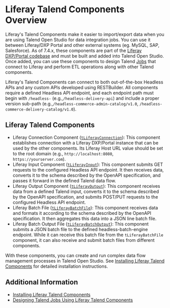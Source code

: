 # Liferay Talend Components Overview

Liferay's Talend Components make it easier to import/export data when you are using Talend Open Studio for data integration jobs. You can use it between Liferay/DXP Portal and other external systems (eg. MySQL, SAP, Salesforce). As of 7.4.x, these components are part of the [Liferay DXP/Portal codebase](https://github.com/liferay/liferay-portal/tree/master/modules/etl/talend/talend-definition/src/main/java/com/liferay/talend) and must be built and added into Talend Open Studio. Once added, you can use these components to design Talend [Jobs](https://help.talend.com/r/lqV2ftgSbYSEBU9Bwsd61w/eAVXNKXfys1ji9dujoRfrg) that connect to Liferay and perform ETL operations along with other Talend components.

Liferay's Talend Components can connect to both out-of-the-box Headless APIs and any custom APIs developed using RESTBuilder. All components require a defined Headless API endpoint, and each endpoint path must begin with `/headless-` (e.g.,`/headless-delivery-api`) and include a proper version sub-path (e.g.,`/headless-commerce-admin-catalog/v1.0`, `/headless-commerce-delivery-catalog/v1.0`).

## Liferay Talend Components

* Liferay Connection Component ([`tLiferayConnection`](https://github.com/liferay/liferay-portal/blob/master/modules/etl/talend/talend-definition/src/main/java/com/liferay/talend/tliferayconnection/TLiferayConnectionDefinition.java)): This component establishes connection with a Liferay DXP/Portal instance that can be used by the other components. Its Liferay Host URL value should be set to the root domain (e.g., `http://localhost:8080`, `https://yourserver.com`).
* Liferay Input Component ([`tLiferayInput`](https://github.com/liferay/liferay-portal/blob/master/modules/etl/talend/talend-definition/src/main/java/com/liferay/talend/tliferayinput/TLiferayInputDefinition.java)): This component submits GET requests to the configured Headless API endpoint. It then receives data, converts it to the schema described by the OpenAPI specification, and passes it forward in the defined Talend data flow.
* Liferay Output Component ([`tLiferayOutput`](https://github.com/liferay/liferay-portal/blob/master/modules/etl/talend/talend-definition/src/main/java/com/liferay/talend/tliferayoutput/TLiferayOutputDefinition.java)): This component receives data from a defined Talend input, converts it to the schema described by the OpenAPI specification, and submits POST/PUT requests to the configured Headless API endpoint.
* Liferay Batch File ([`tLiferayBatchFile`](https://github.com/liferay/liferay-portal/blob/master/modules/etl/talend/talend-definition/src/main/java/com/liferay/talend/tliferaybatchfile/TLiferayBatchFileDefinition.java)): This component receives data and formats it according to the schema described by the OpenAPI specification. It then aggregates this data into a JSON line batch file.
* Liferay Batch Output File ([`tLiferayBatchOutput`](https://github.com/liferay/liferay-portal/blob/master/modules/etl/talend/talend-definition/src/main/java/com/liferay/talend/tliferaybatchoutput/TLiferayBatchOutputDefinition.java)): This component submits a JSON batch file to the defined headless-batch-engine endpoint. While it can receive this batch file from the `tLiferayBatchFile` component, it can also receive and submit batch files from different components.

With these components, you can create and run complex data flow management processes in Talend Open Studio. See [Installing Liferay Talend Components](./installing-liferay-talend-components.md) for detailed installation instructions.

## Additional Information

* [Installing Liferay Talend Components](./installing-liferay-talend-components.md)
* [Designing Talend Jobs Using Liferay Talend Components](./designing-talend-jobs-using-liferay-talend-components.md)